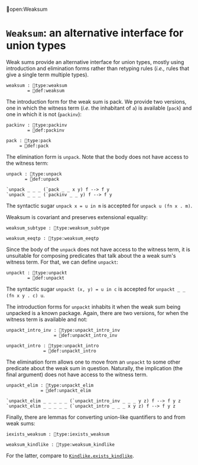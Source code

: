 open:Weaksum
# `Weaksum`: an alternative interface for union types

Weak sums provide an alternative interface for union types, mostly
using introduction and elimination forms rather than retyping rules
(*i.e.,* rules that give a single term multiple types).

    weaksum : type:weaksum
            = def:weaksum

The introduction form for the weak sum is pack.  We provide two
versions, one in which the witness term (*i.e.* the inhabitant of `a`)
is available (`pack`) and one in which it is not (`packinv`):

    packinv : type:packinv
            = def:packinv
    
    pack : type:pack
         = def:pack

The elimination form is `unpack`.  Note that the body does not have
access to the witness term:

    unpack : type:unpack
           = def:unpack

    `unpack _ _ _ (`pack _ _ x y) f --> f y
    `unpack _ _ _ (`packinv _ _ y) f --> f y

The syntactic sugar `unpack x = u in m` is accepted for 
`unpack u (fn x . m)`.

Weaksum is covariant and preserves extensional equality:

    weaksum_subtype : type:weaksum_subtype

    weaksum_eeqtp : type:weaksum_eeqtp

Since the body of the `unpack` does not have access to the witness
term, it is unsuitable for composing predicates that talk about the
a weak sum's witness term.  For that, we can define `unpackt`:

    unpackt : type:unpackt
            = def:unpackt
    
The syntactic sugar `unpackt (x, y) = u in c` is accepted for
`unpackt _ _ (fn x y . c) u`.

The introduction forms for `unpackt` inhabits it when the weak sum
being unpacked is a known package.  Again, there are two versions, for
when the witness term is available and not:

    unpackt_intro_inv : type:unpackt_intro_inv
                      = def:unpackt_intro_inv

    unpackt_intro : type:unpackt_intro
                  = def:unpackt_intro

The elimination form allows one to move from an `unpackt` to some
other predicate about the weak sum in question.  Naturally, the
implication (the final argument) does not have access to the witness
term.

    unpackt_elim : type:unpackt_elim
                 = def:unpackt_elim

    `unpackt_elim _ _ _ _ _ (`unpackt_intro_inv _ _ _ y z) f --> f y z
    `unpackt_elim _ _ _ _ _ (`unpackt_intro _ _ _ x y z) f --> f y z

Finally, there are lemmas for converting union-like quantifiers to and
from weak sums:

    iexists_weaksum : type:iexists_weaksum

    weaksum_kindlike : type:weaksum_kindlike

For the latter, compare to [`Kindlike.exists_kindlike`](kindlike.html).
